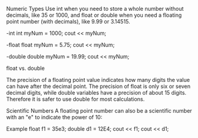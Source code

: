 Numeric Types
Use int when you need to store a whole number without decimals, like 35 or 1000, and float or double when you need a floating point number (with decimals), like 9.99 or 3.14515.

-int
int myNum = 1000;
cout << myNum;


-float
float myNum = 5.75;
cout << myNum;

-double
double myNum = 19.99;
cout << myNum;

float vs. double

The precision of a floating point value indicates how many digits the value can have after the decimal point. The precision of float is only six or seven decimal digits, while double variables have a precision of about 15 digits. Therefore it is safer to use double for most calculations.


Scientific Numbers
A floating point number can also be a scientific number with an "e" to indicate the power of 10:

Example
float f1 = 35e3;
double d1 = 12E4;
cout << f1;
cout << d1;
